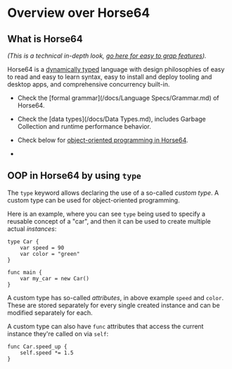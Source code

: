 
Overview over Horse64
=====================

What is Horse64
---------------

*(This is a technical in-depth look,
[go here for easy to grap features](/docs/Features.md)).*

Horse64 is a [dynamically typed](
https://medium.com/android-news/magic-lies-here-statically-typed-vs-dynamically-typed-languages-d151c7f95e2b) language with design philosophies of
easy to read and easy to learn syntax,
easy to install and deploy tooling and desktop apps,
and comprehensive concurrency built-in.

- Check the [formal grammar](/docs/Language Specs/Grammar.md) of Horse64.

- Check the [data types](/docs/Data Types.md), includes
  Garbage Collection and runtime performance behavior.

- Check below for [object-oriented programming in
  Horse64](#oop-in-horse64-using-type).

- 

OOP in Horse64 by using `type`
------------------------------

The `type` keyword allows declaring the use of a so-called *custom
type*. A custom type can be used for object-oriented programming.

Here is an example, where you can see `type` being used to specify
a reusable concept of a "car", and then it can be used to create
multiple actual *instances*:

```Horse64
type Car {
    var speed = 90
    var color = "green"
}

func main {
    var my_car = new Car()
}
```

A custom type has so-called *attributes*, in above example `speed`
and `color`. These are stored separately for every single
created instance and can be modified separately for each.

A custom type can also have `func` attributes that access the
current instance they're called on via `self`:

```Horse64
func Car.speed_up {
    self.speed *= 1.5
}
```


